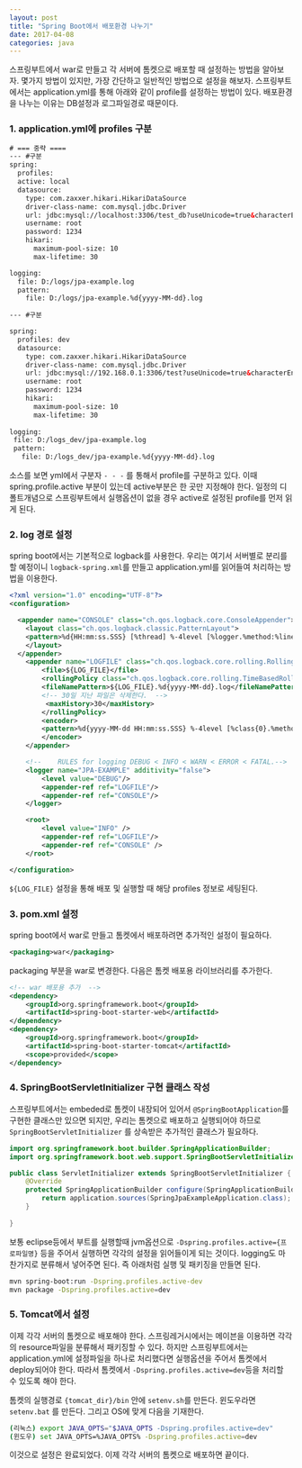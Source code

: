 ```yaml
---
layout: post
title: "Spring Boot에서 배포환경 나누기"
date: 2017-04-08
categories: java
---
```


스프링부트에서 war로 만들고 각 서버에 톰켓으로 배포할 때 설정하는 방법을 알아보자. 
몇가지 방법이 있지만, 가장 간단하고 일반적인 방법으로 설정을 해보자. 스프링부트에서는 application.yml를 통해 아래와 같이 profile를 설정하는 방법이 있다.  배포환경을 나누는 이유는 DB설정과 로그파일경로 때문이다.  

### 1. application.yml에 profiles 구분 

```xml
# === 중략 ==== 
--- #구분     
spring:
  profiles:
  active: local  
  datasource:
    type: com.zaxxer.hikari.HikariDataSource
    driver-class-name: com.mysql.jdbc.Driver   
    url: jdbc:mysql://localhost:3306/test_db?useUnicode=true&characterEncoding=utf8
    username: root
    password: 1234
    hikari:
      maximum-pool-size: 10
      max-lifetime: 30     

logging:
  file: D:/logs/jpa-example.log
  pattern:
    file: D:/logs/jpa-example.%d{yyyy-MM-dd}.log  
    
--- #구분

spring:
  profiles: dev
  datasource:
    type: com.zaxxer.hikari.HikariDataSource
    driver-class-name: com.mysql.jdbc.Driver   
    url: jdbc:mysql://192.168.0.1:3306/test?useUnicode=true&characterEncoding=utf8
    username: root
    password: 1234
    hikari:
      maximum-pool-size: 10
      max-lifetime: 30      
  
logging:
 file: D:/logs_dev/jpa-example.log
 pattern:
   file: D:/logs_dev/jpa-example.%d{yyyy-MM-dd}.log  
```

소스를 보면 yml에서 구분자 `- - -` 를 통해서 profile를 구분하고 있다. 이때 spring.profile.active 부분이 있는데 active부분은 한 곳만 지정해야 한다. 일정의 디폴트개념으로 스프링부트에서 실행옵션이 없을 경우 active로 설정된 profile를 먼저 읽게 된다. 

### 2. log 경로 설정 

spring boot에서는 기본적으로 logback를 사용한다. 우리는 여기서 서버별로 분리를 할 예정이니 `logback-spring.xml`를 만들고 application.yml를 읽어들여 처리하는 방법을 이용한다.

```xml
<?xml version="1.0" encoding="UTF-8"?>
<configuration>

  <appender name="CONSOLE" class="ch.qos.logback.core.ConsoleAppender">
    <layout class="ch.qos.logback.classic.PatternLayout">
    <pattern>%d{HH:mm:ss.SSS} [%thread] %-4level [%logger.%method:%line]- %msg%n</pattern>
    </layout>
  </appender>  
    <appender name="LOGFILE" class="ch.qos.logback.core.rolling.RollingFileAppender">		
		<file>${LOG_FILE}</file>
		<rollingPolicy class="ch.qos.logback.core.rolling.TimeBasedRollingPolicy">
		<fileNamePattern>${LOG_FILE}.%d{yyyy-MM-dd}.log</fileNamePattern>
		<!-- 30일 지난 파일은 삭제한다.  -->
		 <maxHistory>30</maxHistory>
		</rollingPolicy>		
		<encoder>
		<pattern>%d{yyyy-MM-dd HH:mm:ss.SSS} %-4level [%class{0}.%method:%line] - %msg %n</pattern>
		</encoder> 			
	</appender>

    <!-- 	RULES for logging DEBUG < INFO < WARN < ERROR < FATAL.-->
    <logger name="JPA-EXAMPLE" additivity="false">
        <level value="DEBUG"/>
        <appender-ref ref="LOGFILE"/>
        <appender-ref ref="CONSOLE"/>
    </logger>    

  	<root>
		<level value="INFO" />
        <appender-ref ref="LOGFILE"/>
		<appender-ref ref="CONSOLE" />
	</root>

</configuration>
```

`${LOG_FILE}` 설정을 통해 배포 및 실행할 때 해당 profiles 정보로 세팅된다. 

### 3. pom.xml 설정 

spring boot에서 war로 만들고 톰켓에서 배포하려면 추가적인 설정이 필요하다. 

```xml
<packaging>war</packaging>
```

packaging 부분을 war로 변경한다. 다음은 톰켓 배포용 라이브러리를 추가한다. 

```xml
<!-- war 배포용 추가  -->
<dependency>
	<groupId>org.springframework.boot</groupId>
	<artifactId>spring-boot-starter-web</artifactId>
</dependency>
<dependency>
    <groupId>org.springframework.boot</groupId>
    <artifactId>spring-boot-starter-tomcat</artifactId>
    <scope>provided</scope>
</dependency>	
```

### 4. SpringBootServletInitializer 구현 클래스 작성  

스프링부트에서는 embeded로 톰켓이 내장되어 있어서 `@SpringBootApplication`를 구현한 클래스만 있으면 되지만, 우리는 톰켓으로 배포하고 실행되어야 하므로 `SpringBootServletInitializer` 를 상속받은 추가적인 클래스가 필요하다. 

```java
import org.springframework.boot.builder.SpringApplicationBuilder;
import org.springframework.boot.web.support.SpringBootServletInitializer;

public class ServletInitializer extends SpringBootServletInitializer {
	@Override
	protected SpringApplicationBuilder configure(SpringApplicationBuilder application) {		
		return application.sources(SpringJpaExampleApplication.class);
	}
	
}
```

보통 eclipse등에서 부트를 실행할때  jvm옵션으로 `-Dspring.profiles.active={프로파일명}` 등을 주어서 실행하면 각각의 설정을 읽어들이게 되는 것이다. logging도 마찬가지로 분류해서 넣어주면 된다. 즉 아래처럼 실행 및 패키징을 만들면 된다. 

```bash
mvn spring-boot:run -Dspring.profiles.active-dev
mvn package -Dspring.profiles.active=dev
```

### 5. Tomcat에서 설정 

이제 각각 서버의 톰켓으로 배포해야 한다. 스프링레거시에서는 메이븐을 이용하면 각각의 resource파일을 분류해서 패키징할 수 있다. 하지만 스프링부트에서는 application.yml에 설정파일을 하나로 처리했다면 실행옵션을 주어서 톰켓에서 deploy되어야 한다. 따라서 톰켓에서 `-Dspring.profiles.active=dev`등을 처리할 수 있도록 해야 한다. 

톰켓의 실행경로 `{tomcat_dir}/bin` 안에 `setenv.sh`를 만든다. 윈도우라면 `setenv.bat` 를 만든다. 그리고 OS에 맞게 다음을 기재한다. 

```bash
(리눅스) export JAVA_OPTS="$JAVA_OPTS -Dspring.profiles.active=dev"
(윈도우) set JAVA_OPTS=%JAVA_OPTS% -Dspring.profiles.active=dev
```

이것으로 설정은 완료되었다. 이제 각각 서버의 톰켓으로 배포하면 끝이다. 